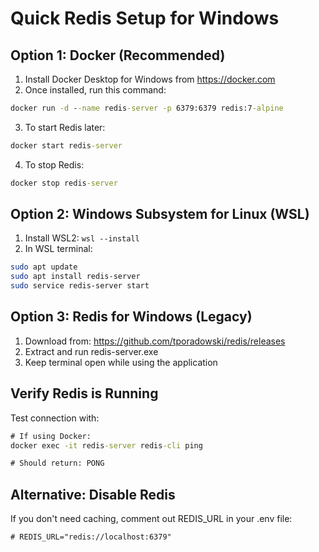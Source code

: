 # Quick Redis Setup for Windows

## Option 1: Docker (Recommended)
1. Install Docker Desktop for Windows from https://docker.com
2. Once installed, run this command:

```cmd
docker run -d --name redis-server -p 6379:6379 redis:7-alpine
```

3. To start Redis later:
```cmd
docker start redis-server
```

4. To stop Redis:
```cmd
docker stop redis-server
```

## Option 2: Windows Subsystem for Linux (WSL)
1. Install WSL2: `wsl --install`
2. In WSL terminal:
```bash
sudo apt update
sudo apt install redis-server
sudo service redis-server start
```

## Option 3: Redis for Windows (Legacy)
1. Download from: https://github.com/tporadowski/redis/releases
2. Extract and run redis-server.exe
3. Keep terminal open while using the application

## Verify Redis is Running
Test connection with:
```cmd
# If using Docker:
docker exec -it redis-server redis-cli ping

# Should return: PONG
```

## Alternative: Disable Redis
If you don't need caching, comment out REDIS_URL in your .env file:
```
# REDIS_URL="redis://localhost:6379"
```